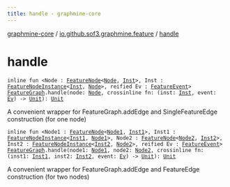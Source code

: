 ```yaml
---
title: handle - graphmine-core
---
```


[graphmine-core](../index.html) / [io.github.sof3.graphmine.feature](index.html) / [handle](./handle.html)

# handle

`inline fun <Node : `[`FeatureNode`](-feature-node.html)`<`[`Node`](handle.html#Node)`, `[`Inst`](handle.html#Inst)`>, Inst : `[`FeatureNodeInstance`](-feature-node-instance/index.html)`<`[`Inst`](handle.html#Inst)`, `[`Node`](handle.html#Node)`>, reified Ev : `[`FeatureEvent`](-feature-event.html)`> `[`FeatureGraph`](-feature-graph/index.html)`.handle(node: `[`Node`](handle.html#Node)`, crossinline fn: (inst: `[`Inst`](handle.html#Inst)`, event: `[`Ev`](handle.html#Ev)`) -> `[`Unit`](https://kotlinlang.org/api/latest/jvm/stdlib/kotlin/-unit/index.html)`): `[`Unit`](https://kotlinlang.org/api/latest/jvm/stdlib/kotlin/-unit/index.html)

A convenient wrapper for FeatureGraph.addEdge and SingleFeatureEdge construction (for one node)

`inline fun <Node1 : `[`FeatureNode`](-feature-node.html)`<`[`Node1`](handle.html#Node1)`, `[`Inst1`](handle.html#Inst1)`>, Inst1 : `[`FeatureNodeInstance`](-feature-node-instance/index.html)`<`[`Inst1`](handle.html#Inst1)`, `[`Node1`](handle.html#Node1)`>, Node2 : `[`FeatureNode`](-feature-node.html)`<`[`Node2`](handle.html#Node2)`, `[`Inst2`](handle.html#Inst2)`>, Inst2 : `[`FeatureNodeInstance`](-feature-node-instance/index.html)`<`[`Inst2`](handle.html#Inst2)`, `[`Node2`](handle.html#Node2)`>, reified Ev : `[`FeatureEvent`](-feature-event.html)`> `[`FeatureGraph`](-feature-graph/index.html)`.handle(node1: `[`Node1`](handle.html#Node1)`, node2: `[`Node2`](handle.html#Node2)`, crossinline fn: (inst1: `[`Inst1`](handle.html#Inst1)`, inst2: `[`Inst2`](handle.html#Inst2)`, event: `[`Ev`](handle.html#Ev)`) -> `[`Unit`](https://kotlinlang.org/api/latest/jvm/stdlib/kotlin/-unit/index.html)`): `[`Unit`](https://kotlinlang.org/api/latest/jvm/stdlib/kotlin/-unit/index.html)

A convenient wrapper for FeatureGraph.addEdge and FeatureEdge construction (for two nodes)

